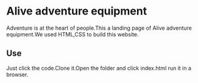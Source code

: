 # Alive adventure equipment

Adventure is at the heart of people.This a landing page of Alive adventure
 equipment.We used HTML,CSS to build this website.

## Use
Just click the code.Clone it.Open the folder and click index.html run it
in a browser.
